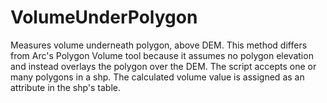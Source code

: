 VolumeUnderPolygon
==============

Measures volume underneath polygon, above DEM. This method differs from Arc's Polygon Volume tool because it assumes no polygon elevation and instead overlays the polygon over the DEM. The script accepts one or many polygons in a shp. The calculated volume value is assigned as an attribute in the shp's table. 
